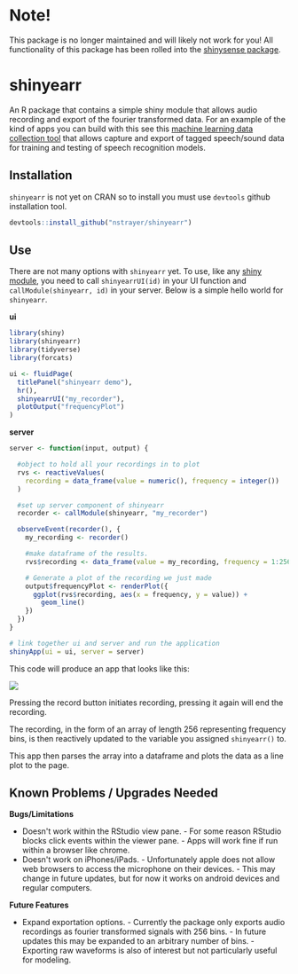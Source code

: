 # Note!
This package is no longer maintained and will likely not work for you! All functionality of this package has been rolled into the [shinysense package](https://github.com/nstrayer/shinysense).



# shinyearr

An R package that contains a simple shiny module that allows audio recording and export
of the fourier transformed data. For an example of the kind of apps you can build with this see this
[machine learning data collection tool](https://nickstrayer.shinyapps.io/shinyearr_demo/) that allows capture and export of tagged
speech/sound data for training and testing of speech recognition models. 

## Installation

`shinyearr` is not yet on CRAN so to install you must use `devtools` github installation tool.

```r
devtools::install_github("nstrayer/shinyearr")
```

## Use

There are not many options with `shinyearr` yet. To use, like any [shiny module](https://shiny.rstudio.com/articles/modules.html), you
need to call `shinyearrUI(id)` in your UI function and `callModule(shinyearr, id)` in your server. Below is a simple hello world for `shinyearr`.

__ui__

```r
library(shiny)
library(shinyearr)
library(tidyverse)
library(forcats)

ui <- fluidPage(
  titlePanel("shinyearr demo"),
  hr(),
  shinyearrUI("my_recorder"),
  plotOutput("frequencyPlot")
)
```

__server__

```r
server <- function(input, output) {

  #object to hold all your recordings in to plot
  rvs <- reactiveValues(
    recording = data_frame(value = numeric(), frequency = integer())  
  )

  #set up server component of shinyearr
  recorder <- callModule(shinyearr, "my_recorder")

  observeEvent(recorder(), {
    my_recording <- recorder()

    #make dataframe of the results.
    rvs$recording <- data_frame(value = my_recording, frequency = 1:256)

    # Generate a plot of the recording we just made
    output$frequencyPlot <- renderPlot({
      ggplot(rvs$recording, aes(x = frequency, y = value)) +
        geom_line()
    })
  })
}

# link together ui and server and run the application
shinyApp(ui = ui, server = server)
```

This code will produce an app that looks like this:

![](inst/demo_app.png)


Pressing the record button initiates recording, pressing it again will end the recording.

The recording, in the form of an array of length 256 representing frequency bins, is then
reactively updated to the variable you assigned `shinyearr()` to.

This app then parses the array into a dataframe and plots the data as a line plot to the page.

## Known Problems / Upgrades Needed

__Bugs/Limitations__

- Doesn't work within the RStudio view pane.
        - For some reason RStudio blocks click events within the viewer pane.
        - Apps will work fine if run within a browser like chrome.
- Doesn't work on iPhones/iPads.
        - Unfortunately apple does not allow web browsers to access the microphone on their devices.
        - This may change in future updates, but for now it works on android devices and regular computers.

__Future Features__

- Expand exportation options.
        - Currently the package only exports audio recordings as fourier transformed signals with 256 bins.
        - In future updates this may be expanded to an arbitrary number of bins.
        - Exporting raw waveforms is also of interest but not particularly useful for modeling.
